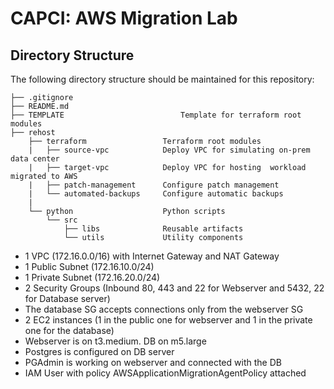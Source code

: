 # CAPCI: AWS Migration Lab

## Directory Structure
The following directory structure should be maintained for this repository:
```
├── .gitignore
├── README.md
├── TEMPLATE                          Template for terraform root modules
├── rehost
    ├── terraform                 Terraform root modules
    |   ├── source-vpc            Deploy VPC for simulating on-prem data center
    |   ├── target-vpc            Deploy VPC for hosting  workload migrated to AWS
    |   ├── patch-management      Configure patch management
    |   └── automated-backups     Configure automatic backups
    |
    └── python                    Python scripts
        └── src
            ├── libs              Reusable artifacts
            └── utils             Utility components
``` 

- 1 VPC (172.16.0.0/16) with Internet Gateway and NAT Gateway
- 1 Public Subnet (172.16.10.0/24)
- 1 Private Subnet (172.16.20.0/24)
- 2 Security Groups (Inbound 80, 443 and 22 for Webserver and 5432, 22 for Database server)
- The database SG accepts connections only from the webserver SG
- 2 EC2 instances (1 in the public one for webserver and 1 in the private one for the database)
- Webserver is on t3.medium. DB on m5.large
- Postgres is configured on DB server
- PGAdmin is working on webserver and connected with the DB
- IAM User with policy AWSApplicationMigrationAgentPolicy attached
